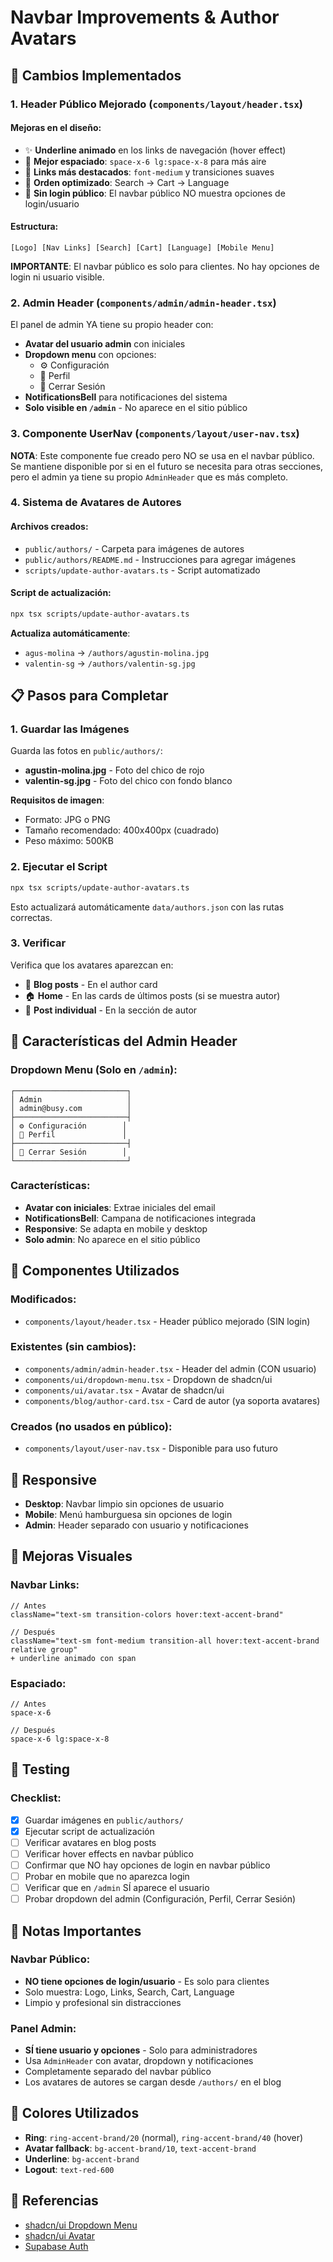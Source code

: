 # Navbar Improvements & Author Avatars

## 🎯 Cambios Implementados

### 1. **Header Público Mejorado** (`components/layout/header.tsx`)

#### Mejoras en el diseño:
- ✨ **Underline animado** en los links de navegación (hover effect)
- 📏 **Mejor espaciado**: `space-x-6 lg:space-x-8` para más aire
- 🎨 **Links más destacados**: `font-medium` y transiciones suaves
- 🔧 **Orden optimizado**: Search → Cart → Language
- 🚫 **Sin login público**: El navbar público NO muestra opciones de login/usuario

#### Estructura:
```
[Logo] [Nav Links] [Search] [Cart] [Language] [Mobile Menu]
```

**IMPORTANTE**: El navbar público es solo para clientes. No hay opciones de login ni usuario visible.

### 2. **Admin Header** (`components/admin/admin-header.tsx`)

El panel de admin YA tiene su propio header con:

- **Avatar del usuario admin** con iniciales
- **Dropdown menu** con opciones:
  - ⚙️ Configuración
  - 👤 Perfil
  - 🚪 Cerrar Sesión
- **NotificationsBell** para notificaciones del sistema
- **Solo visible en `/admin`** - No aparece en el sitio público

### 3. **Componente UserNav** (`components/layout/user-nav.tsx`)

**NOTA**: Este componente fue creado pero NO se usa en el navbar público. 
Se mantiene disponible por si en el futuro se necesita para otras secciones, 
pero el admin ya tiene su propio `AdminHeader` que es más completo.

### 4. **Sistema de Avatares de Autores**

#### Archivos creados:
- `public/authors/` - Carpeta para imágenes de autores
- `public/authors/README.md` - Instrucciones para agregar imágenes
- `scripts/update-author-avatars.ts` - Script automatizado

#### Script de actualización:
```bash
npx tsx scripts/update-author-avatars.ts
```

**Actualiza automáticamente**:
- `agus-molina` → `/authors/agustin-molina.jpg`
- `valentin-sg` → `/authors/valentin-sg.jpg`

## 📋 Pasos para Completar

### 1. Guardar las Imágenes

Guarda las fotos en `public/authors/`:

- **agustin-molina.jpg** - Foto del chico de rojo
- **valentin-sg.jpg** - Foto del chico con fondo blanco

**Requisitos de imagen**:
- Formato: JPG o PNG
- Tamaño recomendado: 400x400px (cuadrado)
- Peso máximo: 500KB

### 2. Ejecutar el Script

```bash
npx tsx scripts/update-author-avatars.ts
```

Esto actualizará automáticamente `data/authors.json` con las rutas correctas.

### 3. Verificar

Verifica que los avatares aparezcan en:
- 📝 **Blog posts** - En el author card
- 🏠 **Home** - En las cards de últimos posts (si se muestra autor)
- 📄 **Post individual** - En la sección de autor

## 🎨 Características del Admin Header

### Dropdown Menu (Solo en `/admin`):
```
┌─────────────────────────┐
│ Admin                   │
│ admin@busy.com          │
├─────────────────────────┤
│ ⚙️ Configuración        │
│ 👤 Perfil               │
├─────────────────────────┤
│ 🚪 Cerrar Sesión        │
└─────────────────────────┘
```

### Características:
- **Avatar con iniciales**: Extrae iniciales del email
- **NotificationsBell**: Campana de notificaciones integrada
- **Responsive**: Se adapta en mobile y desktop
- **Solo admin**: No aparece en el sitio público

## 🔧 Componentes Utilizados

### Modificados:
- `components/layout/header.tsx` - Header público mejorado (SIN login)

### Existentes (sin cambios):
- `components/admin/admin-header.tsx` - Header del admin (CON usuario)
- `components/ui/dropdown-menu.tsx` - Dropdown de shadcn/ui
- `components/ui/avatar.tsx` - Avatar de shadcn/ui
- `components/blog/author-card.tsx` - Card de autor (ya soporta avatares)

### Creados (no usados en público):
- `components/layout/user-nav.tsx` - Disponible para uso futuro

## 📱 Responsive

- **Desktop**: Navbar limpio sin opciones de usuario
- **Mobile**: Menú hamburguesa sin opciones de login
- **Admin**: Header separado con usuario y notificaciones

## 🎯 Mejoras Visuales

### Navbar Links:
```tsx
// Antes
className="text-sm transition-colors hover:text-accent-brand"

// Después
className="text-sm font-medium transition-all hover:text-accent-brand relative group"
+ underline animado con span
```

### Espaciado:
```tsx
// Antes
space-x-6

// Después
space-x-6 lg:space-x-8
```

## 🚀 Testing

### Checklist:
- [x] Guardar imágenes en `public/authors/`
- [x] Ejecutar script de actualización
- [ ] Verificar avatares en blog posts
- [ ] Verificar hover effects en navbar público
- [ ] Confirmar que NO hay opciones de login en navbar público
- [ ] Probar en mobile que no aparezca login
- [ ] Verificar que en `/admin` SÍ aparece el usuario
- [ ] Probar dropdown del admin (Configuración, Perfil, Cerrar Sesión)

## 📝 Notas Importantes

### Navbar Público:
- **NO tiene opciones de login/usuario** - Es solo para clientes
- Solo muestra: Logo, Links, Search, Cart, Language
- Limpio y profesional sin distracciones

### Panel Admin:
- **SÍ tiene usuario y opciones** - Solo para administradores
- Usa `AdminHeader` con avatar, dropdown y notificaciones
- Completamente separado del navbar público
- Los avatares de autores se cargan desde `/authors/` en el blog

## 🎨 Colores Utilizados

- **Ring**: `ring-accent-brand/20` (normal), `ring-accent-brand/40` (hover)
- **Avatar fallback**: `bg-accent-brand/10`, `text-accent-brand`
- **Underline**: `bg-accent-brand`
- **Logout**: `text-red-600`

## 🔗 Referencias

- [shadcn/ui Dropdown Menu](https://ui.shadcn.com/docs/components/dropdown-menu)
- [shadcn/ui Avatar](https://ui.shadcn.com/docs/components/avatar)
- [Supabase Auth](https://supabase.com/docs/guides/auth)
